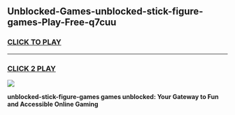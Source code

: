 
## Unblocked-Games-unblocked-stick-figure-games-Play-Free-q7cuu
<h3>
<a href="https://premium76.site?title=unblocked-stick-figure-games&ref=22A">CLICK TO PLAY</a></h3>
<hr>

<h3>
<a href="https://premium76.site?title=unblocked-stick-figure-games&ref=22A">CLICK 2 PLAY</a>
  
</h3>

<a href="https://premium76.site?title=unblocked-stick-figure-games&ref=22A"><img src="https://clearcache.store/games.png"></a>


**unblocked-stick-figure-games games unblocked: Your Gateway to Fun and Accessible Online Gaming**
